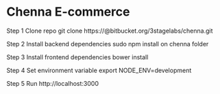 # Chenna E-commerce #

Step 1
Clone repo
    git clone https://<username>@bitbucket.org/3stagelabs/chenna.git

Step 2
Install backend dependencies
    sudo npm install on chenna folder

Step 3
Install frontend dependencies
    bower install

Step 4
Set environment variable
    export NODE_ENV=development

Step 5
Run
    http://localhost:3000